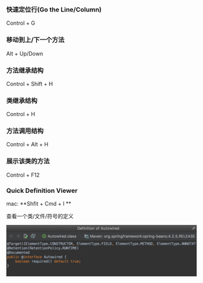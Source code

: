 ### 快速定位行\(Go the Line/Column\)

Control + G

### 移动到上/下一个方法

Alt + Up/Down

### 方法继承结构

Control + Shift + H

### 类继承结构

Control + H

### 方法调用结构

Control + Alt + H

### 展示该类的方法

Control + F12



### Quick Definition Viewer

mac: **Shfit + Cmd + I **

查看一个类/文件/符号的定义

![](/assets/import.png)

